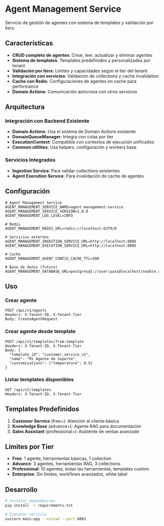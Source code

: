 # Agent Management Service

Servicio de gestión de agentes con sistema de templates y validación por tiers.

## Características

- **CRUD completo de agentes**: Crear, leer, actualizar y eliminar agentes
- **Sistema de templates**: Templates predefinidos y personalizados por tenant
- **Validación por tiers**: Límites y capacidades según el tier del tenant
- **Integración con servicios**: Validación de collections y cache invalidation
- **Cache con Redis**: Configuraciones de agentes en cache para performance
- **Domain Actions**: Comunicación asíncrona con otros servicios

## Arquitectura

### Integración con Backend Existente
- **Domain Actions**: Usa el sistema de Domain Actions existente
- **DomainQueueManager**: Integra con colas por tier
- **ExecutionContext**: Compatible con contextos de ejecución unificados
- **Common utilities**: Usa helpers, configuración y workers base

### Servicios Integrados
- **Ingestion Service**: Para validar collections existentes
- **Agent Execution Service**: Para invalidación de cache de agentes

## Configuración

```env
# Agent Management Service
AGENT_MANAGEMENT_SERVICE_NAME=agent-management-service
AGENT_MANAGEMENT_SERVICE_VERSION=1.0.0
AGENT_MANAGEMENT_LOG_LEVEL=INFO

# Redis
AGENT_MANAGEMENT_REDIS_URL=redis://localhost:6379/0

# Servicios externos
AGENT_MANAGEMENT_INGESTION_SERVICE_URL=http://localhost:8006
AGENT_MANAGEMENT_EXECUTION_SERVICE_URL=http://localhost:8005

# Cache
AGENT_MANAGEMENT_AGENT_CONFIG_CACHE_TTL=300

# Base de datos (futuro)
AGENT_MANAGEMENT_DATABASE_URL=postgresql://user:pass@localhost/nooble_agents
```

## Uso

### Crear agente
```http
POST /api/v1/agents
Headers: X-Tenant-ID, X-Tenant-Tier
Body: CreateAgentRequest
```

### Crear agente desde template
```http
POST /api/v1/templates/from-template
Headers: X-Tenant-ID, X-Tenant-Tier
Body: {
  "template_id": "customer_service_v1",
  "name": "Mi Agente de Soporte",
  "customizations": {"temperature": 0.5}
}
```

### Listar templates disponibles
```http
GET /api/v1/templates
Headers: X-Tenant-ID, X-Tenant-Tier
```

## Templates Predefinidos

1. **Customer Service** (free+): Atención al cliente básica
2. **Knowledge Base** (advance+): Agente RAG para documentación
3. **Sales Assistant** (professional+): Asistente de ventas avanzado

## Límites por Tier

- **Free**: 1 agente, herramientas básicas, 1 collection
- **Advance**: 3 agentes, herramientas RAG, 3 collections
- **Professional**: 10 agentes, todas las herramientas, templates custom
- **Enterprise**: Sin límites, workflows avanzados, white label

## Desarrollo

```bash
# Instalar dependencias
pip install -r requirements.txt

# Ejecutar servicio
uvicorn main:app --reload --port 8003
```